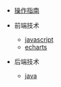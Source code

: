 * [操作指南](guide)

* 前端技术
    * [javascript](01/javascript/)
    * [echarts](01/echarts/)

* 后端技术
    * [java](01/java/README.md)